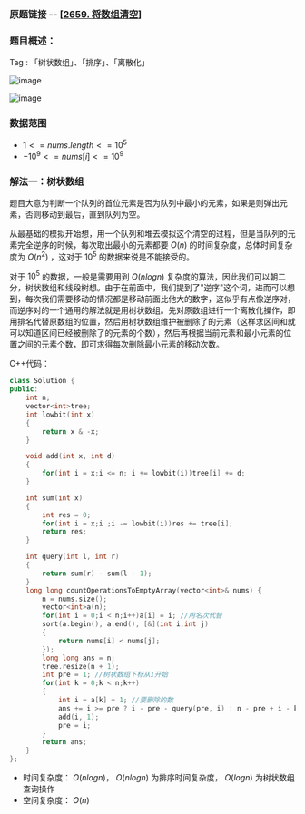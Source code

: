 ### 原题链接 -- [[2659. 将数组清空](https://leetcode.cn/problems/make-array-empty/)]

### 题目概述：
Tag : 「树状数组」、「排序」、「离散化」

![image](https://user-images.githubusercontent.com/99656524/236623456-b6e86fda-babc-4ff7-a9fc-4df755fc1448.png)

![image](https://user-images.githubusercontent.com/99656524/236623465-b63c9460-7155-40c3-a01c-e7d4f71f223a.png)

### 数据范围
* $1 <= nums.length <= 10^5$
* $-10^9 <= nums[i] <= 10^9$

### 解法一：树状数组
题目大意为判断一个队列的首位元素是否为队列中最小的元素，如果是则弹出元素，否则移动到最后，直到队列为空。

从最基础的模拟开始想，用一个队列和堆去模拟这个清空的过程，但是当队列的元素完全逆序的时候，每次取出最小的元素都要 $O(n)$ 的时间复杂度，总体时间复杂度为 $O(n^2)$ ，这对于 $10^5$ 的数据来说是不能接受的。

对于 $10^5$ 的数据，一般是需要用到 $O(nlogn)$ 复杂度的算法，因此我们可以朝二分，树状数组和线段树想。由于在前面中，我们提到了"逆序"这个词，进而可以想到，每次我们需要移动的情况都是移动前面比他大的数字，这似乎有点像逆序对，而逆序对的一个通用的解法就是用树状数组。先对原数组进行一个离散化操作，即用排名代替原数组的位置，然后用树状数组维护被删除了的元素（这样求区间和就可以知道区间已经被删除了的元素的个数），然后再根据当前元素和最小元素的位置之间的元素个数，即可求得每次删除最小元素的移动次数。

C++代码：
```cpp
class Solution {
public:
    int n;
    vector<int>tree;
    int lowbit(int x)
    {
        return x & -x;
    }

    void add(int x, int d)
    {
        for(int i = x;i <= n; i += lowbit(i))tree[i] += d;
    }

    int sum(int x)
    {
        int res = 0;
        for(int i = x;i ;i -= lowbit(i))res += tree[i];
        return res;
    }

    int query(int l, int r)
    {
        return sum(r) - sum(l - 1);
    }
    long long countOperationsToEmptyArray(vector<int>& nums) {
        n = nums.size();
        vector<int>a(n);
        for(int i = 0;i < n;i++)a[i] = i; //用名次代替
        sort(a.begin(), a.end(), [&](int i,int j)
        {
            return nums[i] < nums[j];
        });
        long long ans = n;
        tree.resize(n + 1);
        int pre = 1; //树状数组下标从1开始
        for(int k = 0;k < n;k++)
        {
            int i = a[k] + 1; //要删除的数
            ans += i >= pre ? i - pre - query(pre, i) : n - pre + i - k + query(i, pre - 1);
            add(i, 1);
            pre = i;
        }
        return ans;
    }
};
```
* 时间复杂度： $O(nlogn)$， $O(nlogn)$ 为排序时间复杂度， $O(logn)$ 为树状数组查询操作
* 空间复杂度： $O(n)$ 

